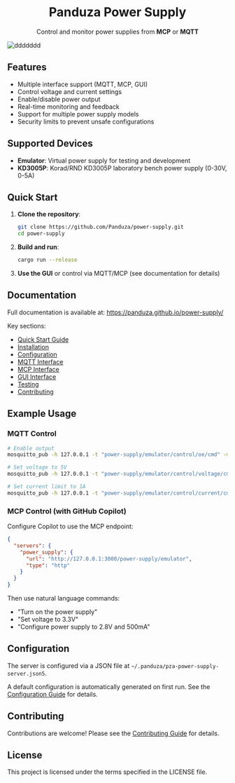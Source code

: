 <div align="center">
   
# Panduza Power Supply

Control and monitor power supplies from **MCP** or **MQTT**

</div>

![ddddddd](https://github.com/user-attachments/assets/a09d2ed7-7e3b-410e-b71e-b9d379750661)


## Features

- Multiple interface support (MQTT, MCP, GUI)
- Control voltage and current settings
- Enable/disable power output
- Real-time monitoring and feedback
- Support for multiple power supply models
- Security limits to prevent unsafe configurations

## Supported Devices

- **Emulator**: Virtual power supply for testing and development
- **KD3005P**: Korad/RND KD3005P laboratory bench power supply (0-30V, 0-5A)

## Quick Start

1. **Clone the repository**:
   ```bash
   git clone https://github.com/Panduza/power-supply.git
   cd power-supply
   ```

2. **Build and run**:
   ```bash
   cargo run --release
   ```

3. **Use the GUI** or control via MQTT/MCP (see documentation for details)

## Documentation

Full documentation is available at: https://panduza.github.io/power-supply/

Key sections:
- [Quick Start Guide](https://panduza.github.io/power-supply/#/getting-started/quickstart)
- [Installation](https://panduza.github.io/power-supply/#/getting-started/installation)
- [Configuration](https://panduza.github.io/power-supply/#/getting-started/configuration)
- [MQTT Interface](https://panduza.github.io/power-supply/#/interfaces/mqtt)
- [MCP Interface](https://panduza.github.io/power-supply/#/interfaces/mcp)
- [GUI Interface](https://panduza.github.io/power-supply/#/interfaces/gui)
- [Testing](https://panduza.github.io/power-supply/#/testing)
- [Contributing](https://panduza.github.io/power-supply/#/contributing)

## Example Usage

### MQTT Control

```bash
# Enable output
mosquitto_pub -h 127.0.0.1 -t "power-supply/emulator/control/oe/cmd" -m "ON"

# Set voltage to 5V
mosquitto_pub -h 127.0.0.1 -t "power-supply/emulator/control/voltage/cmd" -m "5.0"

# Set current limit to 1A
mosquitto_pub -h 127.0.0.1 -t "power-supply/emulator/control/current/cmd" -m "1.0"
```

### MCP Control (with GitHub Copilot)

Configure Copilot to use the MCP endpoint:

```json
{
  "servers": {
    "power_supply": {
      "url": "http://127.0.0.1:3000/power-supply/emulator",
      "type": "http"
    }
  }
}
```

Then use natural language commands:
- "Turn on the power supply"
- "Set voltage to 3.3V"
- "Configure power supply to 2.8V and 500mA"

## Configuration

The server is configured via a JSON file at `~/.panduza/pza-power-supply-server.json5`.

A default configuration is automatically generated on first run. See the [Configuration Guide](https://panduza.github.io/power-supply/#/getting-started/configuration) for details.

## Contributing

Contributions are welcome! Please see the [Contributing Guide](https://panduza.github.io/power-supply/#/contributing) for details.

## License

This project is licensed under the terms specified in the LICENSE file.

